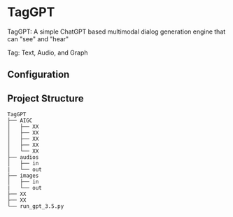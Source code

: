 # TagGPT

TagGPT: A simple ChatGPT based multimodal dialog generation engine that can "see" and "hear"

Tag: Text, Audio, and Graph

## Configuration

## Project Structure

```
TagGPT
├── AIGC
│   ├── XX
│   ├── XX
│   ├── XX
│   ├── XX
│   └── XX
├── audios
│   ├── in
|   └── out
├── images
│   ├── in
|   └── out
├── XX
├── XX
└── run_gpt_3.5.py
```
